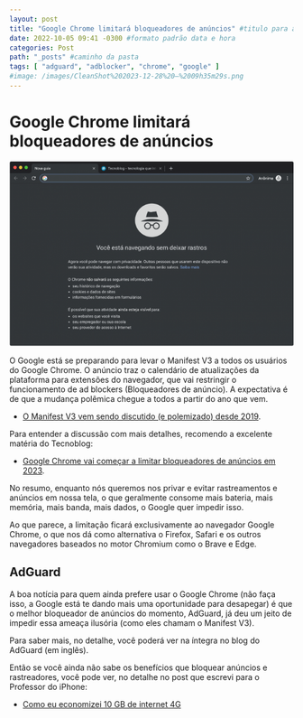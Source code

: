 ```yaml
---
layout: post
title: "Google Chrome limitará bloqueadores de anúncios" #titulo para a barra de enderecos
date: 2022-10-05 09:41 -0300 #formato padrão data e hora
categories: Post
path: "_posts" #caminho da pasta
tags: [ "adguard", "adblocker", "chrome", "google" ]
#image: /images/CleanShot%202023-12-28%20—%2009h35m29s.png
---
```


# Google Chrome limitará bloqueadores de anúncios
![](/images/chrome-anonimo.png)

O Google está se preparando para levar o Manifest V3 a todos os usuários do Google Chrome. O anúncio traz o calendário de atualizações da plataforma para extensões do navegador, que vai restringir o funcionamento de ad blockers (Bloqueadores de anúncio). A expectativa é de que a mudança polêmica chegue a todos a partir do ano que vem.

- [O Manifest V3 vem sendo discutido (e polemizado) desde 2019](https://gizmodo.com/googles-plan-to-limit-ad-blocker-performance-on-chrome-1831987583).

Para entender a discussão com mais detalhes, recomendo a excelente matéria do Tecnoblog:

- [Google Chrome vai começar a limitar bloqueadores de anúncios em 2023](https://tecnoblog.net/noticias/2022/10/03/google-chrome-vai-comecar-a-limitar-bloqueadores-de-anuncios-em-2023/).

No resumo, enquanto nós queremos nos privar e evitar rastreamentos e anúncios em nossa tela, o que geralmente consome mais bateria, mais memória, mais banda, mais dados, o Google quer impedir isso.

Ao que parece, a limitação ficará exclusivamente ao navegador Google Chrome, o que nos dá como alternativa o Firefox, Safari e os outros navegadores baseados no motor Chromium como o Brave e Edge.

## AdGuard

A boa notícia para quem ainda prefere usar o Google Chrome (não faça isso, a Google está te dando mais uma oportunidade para desapegar) é que o melhor bloqueador de anúncios do momento, AdGuard, já deu um jeito de impedir essa ameaça ilusória (como eles chamam o Manifest V3).

Para saber mais, no detalhe, você poderá ver na íntegra no blog do AdGuard (em inglês).

Então se você ainda não sabe os benefícios que bloquear anúncios e rastreadores, você pode ver, no detalhe no post que escrevi para o Professor do iPhone:

- [Como eu economizei 10 GB de internet 4G](https://professordoiphone.com.br/2020/01/26/como-eu-economizei-10-gb-de-internet-eliminando-os-rastreadores-de-internet/)
